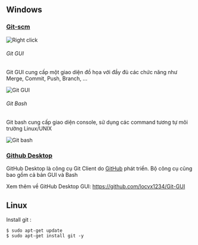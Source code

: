 ## Windows

### [Git-scm](https://git-scm.com/)

![Right click](http://prntscr.com/gzd6sq)

###### Git GUI

Git GUI cung cấp một giao diện đồ họa với đầy đủ các chức năng như Merge, Commit, Push, Branch, ... 

![Git GUI](https://image.prntscr.com/image/2YDWAFcjQT6kttStBnWkQw.png)

###### Git Bash

Git bash cung cấp giao diện console, sử dụng các command tương tự môi trường Linux/UNIX

![Git bash](https://image.prntscr.com/image/hIZZPhQHRraORblgflJkMw.png)

### [Github Desktop](https://desktop.github.com/)

GitHub Desktop là công cụ Git Client do [GitHub](https://github.com) phát triển. Bộ công cụ cũng bao gồm cả bản GUI và Bash

Xem thêm về GitHub Desktop GUI: https://github.com/locvx1234/Git-GUI

## Linux 

Install git :

```
$ sudo apt-get update
$ sudo apt-get install git -y
```



